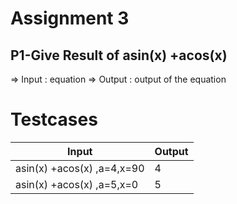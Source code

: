 # Assignment 3

## P1-Give Result of asin(x) +acos(x)

=> Input : equation
=> Output : output of the equation

# Testcases 

| Input | Output |
| ----- | ------ |
| asin(x) +acos(x) ,a=4,x=90 | 4 |
| asin(x) +acos(x) ,a=5,x=0 | 5 |